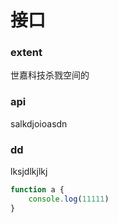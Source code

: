 # 接口
### extent
世嘉科技杀戮空间的



### api
salkdjoioasdn


### dd

lksjdlkjlkj
```js
function a {
    console.log(11111)
}
```